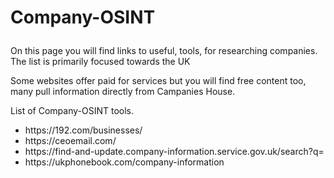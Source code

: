 # <p>Company-OSINT<p>
<p>On this page you will find links to useful, tools, for researching companies. The list is primarily focused towards the UK</p> 
<p>Some websites offer paid for services but you will find free content too, many pull information directly from Campanies House.</p>
<p>List of Company-OSINT tools.</p>
<ul>
 <li>https://192.com/businesses/</li>
 <li>https://ceoemail.com/</li>
 <li>https://find-and-update.company-information.service.gov.uk/search?q=</li>
 <li>https://ukphonebook.com/company-information</li>
</ul>
